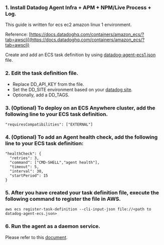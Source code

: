 ### 1. Install Datadog Agent Infra + APM + NPM/Live Process + Log.

This guide is written for ecs ec2 amazon linux 1 environment.

Reference: [https://docs.datadoghq.com/containers/amazon_ecs/?tab=awscli](https://docs.datadoghq.com/containers/amazon_ecs/?tab=awscli)

Create and add an ECS task definition by using [datadog-agent-ecs1.json](https://github.com/nuri-lee37/dd-agent-install/blob/main/ecs/ec2/datadog-agent-ecs1.json) file.

### 2. Edit the task definition file.
- Replace DD_API_KEY from the file. 
- Set the DD_SITE environment based on your [datadog site](https://docs.datadoghq.com/getting_started/site/#access-the-datadog-site).
- Optionally, add a DD_TAGS.

### 3. (Optional) To deploy on an ECS Anywhere cluster, add the following line to your ECS task definition.
`"requiresCompatibilities": ["EXTERNAL"]`

### 4. (Optional) To add an Agent health check, add the following line to your ECS task definition:

```
"healthCheck": {
  "retries": 3,
  "command": ["CMD-SHELL","agent health"],
  "timeout": 5,
  "interval": 30,
  "startPeriod": 15
}
```
### 5. After you have created your task definition file, execute the following command to register the file in AWS.


`aws ecs register-task-definition --cli-input-json file://<path to datadog-agent-ecs.json>`

### 6. Run the agent as a daemon service.
Please refer to this [document](https://docs.datadoghq.com/containers/amazon_ecs/?tab=awscli#run-the-agent-as-a-daemon-service).





